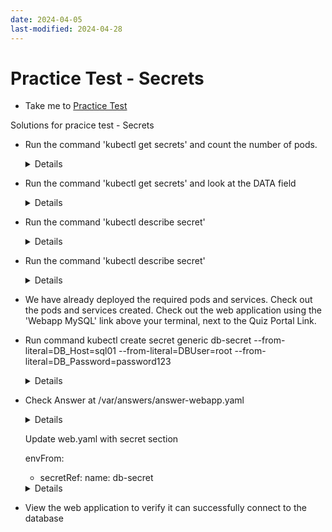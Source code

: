 ```yaml
---
date: 2024-04-05
last-modified: 2024-04-28
---
```

# Practice Test - Secrets
  - Take me to [Practice Test](https://kodekloud.com/topic/practice-test-secrets/)

Solutions for pracice test - Secrets
- Run the command 'kubectl get secrets' and count the number of pods.
  
  <details>
  ```
  $ kubectl get secrets
  ```
  </details>
    
- Run the command 'kubectl get secrets' and look at the DATA field

  <details>
  ```
  $ kubectl get secrets
  ```
  </details>
  
- Run the command 'kubectl describe secret'

  <details>
  ```
  $ kubectl describe secret
  ```
  </details>
    
- Run the command 'kubectl describe secret'

  <details>
  ```
  $ kubectl describe secret
  ```
  </details>
  
- We have already deployed the required pods and services. Check out the pods and services created. Check out the web application using the 'Webapp MySQL' link above your terminal, next to the Quiz Portal Link.

- Run command kubectl create secret generic db-secret --from-literal=DB_Host=sql01 --from-literal=DBUser=root --from-literal=DB_Password=password123

  <details>
  ```
  $ kubectl create secret generic db-secret --from-literal=DB_Host=sql01 --from-literal=DB_User=root --from-literal=DB_Password=password123
  ```
  </details>
  
- Check Answer at /var/answers/answer-webapp.yaml

  <details>
  ```
  $ kubectl get pod webapp-pod -o yaml > web.yaml
  $ kubectl delete pod webapp-pod
  ```
  </details>
  
  Update web.yaml with secret section
  
  envFrom:
  - secretRef:
      name: db-secret
  
  <details>
  ```
  $ kubectl create -f web.yaml
  ```
  </details>
  
- View the web application to verify it can successfully connect to the database

